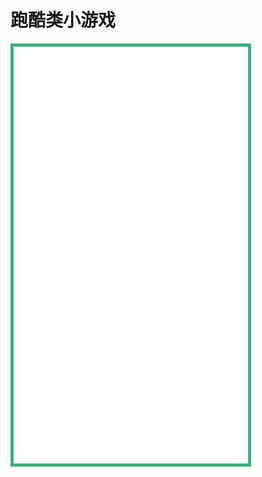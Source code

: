 # 跑酷类小游戏
<iframe id="iframe"  style="width:375px; height:667px; position:relative; border: 5px solid #3eaf7c; " frameborder=0 allowfullscreen="true" src="../running/index.html">  
 </iframe>